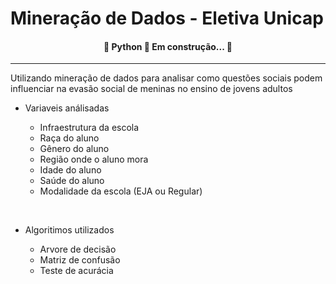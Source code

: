 # Mineração de Dados - Eletiva Unicap

<h4 align="center"> 
	🚧  Python 🚀 Em construção...  🚧
</h4>
<hr>

Utilizando mineração de dados para analisar como questões sociais podem influenciar na evasão social de meninas no ensino de jovens adultos


* Variaveis análisadas

  * Infraestrutura da escola
  * Raça do aluno
  * Gênero do aluno
  * Região onde o aluno mora
  * Idade do aluno
  * Saúde do aluno
  * Modalidade da escola (EJA ou Regular)
<br>

* Algoritimos utilizados

  * Arvore de decisão
  * Matriz de confusão
  * Teste de acurácia